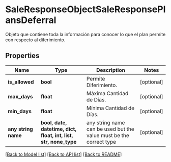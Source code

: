 # SaleResponseObjectSaleResponsePlansDeferral

Objeto que contiene toda la información para conocer lo que el plan permite con respecto al diferimiento.

## Properties
Name | Type | Description | Notes
------------ | ------------- | ------------- | -------------
**is_allowed** | **bool** | Permite Diferimiento. | [optional] 
**max_days** | **float** | Máxima Cantidad de Días. | [optional] 
**min_days** | **float** | Mínima Cantidad de Días. | [optional] 
**any string name** | **bool, date, datetime, dict, float, int, list, str, none_type** | any string name can be used but the value must be the correct type | [optional]

[[Back to Model list]](../README.md#documentation-for-models) [[Back to API list]](../README.md#documentation-for-api-endpoints) [[Back to README]](../README.md)


